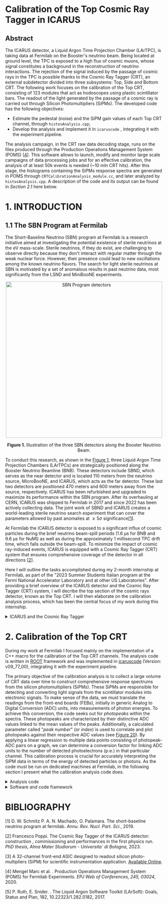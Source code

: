# Calibration of the Top Cosmic Ray Tagger in ICARUS

## Abstract
The ICARUS detector, a Liquid Argon Time Projection Chamber (LArTPC), is taking data at Fermilab on the Booster's neutrino beam.
Being located at ground level, the TPC is exposed to a high flux of cosmic muons, whose signal constitutes a background in the reconstruction of neutrino interactions. The rejection of the signal induced by the passage of cosmic rays in the TPC is possible thanks to the Cosmic Ray Tagger (CRT), an external subdetector divided into three subsystems: Top, Side and Bottom CRT. The following work focuses on the calibration of the Top CRT, consisting of 123 modules that act as hodoscopes using plastic scintillator bars. The readout of the light generated by the passage of a cosmic ray is carried out through Silicon Photomultipliers (SiPMs). The developed code has the following objectives:
- Estimate the pedestal (noise) and the SiPM gain values of each Top CRT channel, through `histosAnalysis.cpp`;
- Develop the analysis and implement it in `icaruscode` , integrating it with the experiment pipeline.

The analysis campaign, in the CRT raw data decoding stage, runs on the files produced through the Production Operations Management System (POMS) [[4](#ref4)]. This software allows to launch, modify and monitor large scale campaigns of data processing jobs and for an effective calibration, the analysis of at least 50k events is needed (~10 mln CRT hits). After this stage, the histograms containing the SiPMs response spectra are generated in POMS through `CRTCalibrationAnalysis_module.cc`, and later analyzed by `histosAnalysis.cpp`. A description of the code and its output can be found in *Section 2.1* here below.

# 1. INTRODUCTION
## 1.1 The SBN Program at Fermilab
The Short-Baseline Neutrino (SBN) program at Fermilab is a research initiative aimed at investigating the potential existence of sterile neutrinos at the eV mass-scale. Sterile neutrinos, if they do exist, are challenging to observe directly because they don't interact with regular matter through the weak nuclear force. However, their presence could lead to new oscillations among the known neutrino flavors. The search for light sterile neutrinos at SBN is motivated by a set of anomalous results in past neutrino data, most significantly from the LSND and MiniBooNE experiments.

<a id="fig1"></a>
<div align="center">
  <img src="https://github.com/marco-sca/CRTCalibrationAnalysis/assets/140084724/5f106f3e-7a8d-423a-9063-c1132bef80ef" alt="SBN Program detectors" width="500">
  <br>
  <p><strong>Figure 1.</strong> Illustration of the three SBN detectors along the Booster Neutrino Beam.</p>
</div>

To conduct this research, as shown in the [Figure 1](#fig1), three Liquid Argon Time Projection Chambers (LArTPCs) are strategically positioned along the Booster Neutrino Beamline (BNB). These detectors include SBND, which serves as the near detector and is located 110 meters from the neutrino source, MicroBooNE, and ICARUS, which acts as the far detector. These last two detectors are positioned 470 meters and 600 meters away from the source, respectively. ICARUS has been refurbished and upgraded to maximize its performance within the SBN program. After its overhauling at CERN, ICARUS was shipped to Fermilab in 2017 and since 2022 has been actively collecting data. The joint work of SBND and ICARUS creates a world-leading sterile neutrino search experiment that can cover the parameters allowed by past anomalies at $\geq 5\sigma$ significance[[1](#ref1)].

At Fermilab the ICARUS detector is exposed to a significant influx of cosmic particles during the brief neutrino beam-spill periods (1.6 µs for BNB and 9.6 µs for NuMI) as well as during the approximately 1 millisecond TPC drift time, which falls outside the beam-spill. To minimize the impact of cosmic ray-induced events, ICARUS is equipped with a Cosmic Ray Tagger (CRT) system that ensures comprehensive coverage of the detector in all directions [[2](#ref2)].
 
Here I will outline the tasks accomplished during my 2-month internship at Fermilab, as part of the "2023 Summer Students Italian program at the Fermi National Accelerator Laboratory and at other US Laboratories". After providing a brief overview of the ICARUS detector and the Cosmic Ray Tagger (CRT) system, I will decribe the top section of the cosmic rays detector, known as the Top CRT. I will then elaborate on the calibration analysis process, which has been the central focus of my work during this internship.

<details>
  <summary>ICARUS and the Cosmic Ray Tagger</summary>

## 1.2 The SBN Far Detector: ICARUS
The ICARUS-T600 detector with an active mass of 476 tons of liquid argon has been the first large-scale operating LArTPC detector. ICARUS (Imaging Cosmic And Rare Underground Signals) consists of two adjacent modules of $3.6 m \times 3.9 m \times 19.9 m$ filled with a total mass of 760 tons of liquid argon, purified by removing the electronegative impurities. Each module is composed of two LAr-TPCs, separated by a common cathode made of a stainless steel frame structure supporting punched stainless-steel sheets. The anode and the cathode planes have a maximum drift lenght of 1.5 m, corresponding to $\sim 0.96$ ms drift time at the nominal 500 V/cm electric drift field. The anode plane is composed of three parallel wire planes 3 mm apart and oriented at different angles: the first with horizontal wires and the other two at $\pm 60^\circ$ from the horizontal direction (see [Figure 2](#fig2)). The optical system is composed of PMTs located behind the anodic wire planes, to collect the scintillation light used to generate the global event trigger.

<a id="fig2"></a>
<div align="center">
  <img src="https://github.com/marco-sca/CRTCalibrationAnalysis/assets/140084724/1d65c106-01f8-4683-9440-cd96b1b76843" alt="ICARUS overhauling" width="400">
  <br>
  <p><strong>Figure 2.</strong> Picture of the ICARUS TPC during the CERN overhauling. Cathode (left), field shaping electrodes (top and bottom) and PMTs (right) are visible.</p>
</div>

The detector has been operating for 3 years (2011-2013) in the Gran Sasso Laboratory in Italy (LNGS). After that, in 2014 the ICARUS detector was transported to CERN and underwent a significant overhauling.  The two ICARUS modules have then been transported to Fermilab in July 2017 and ICARUS was installed in the SBN far detector building in August 2018.

## 1.3 Cosmic Background
The ICARUS-T600 detector was initially designed to operate in the low muon cosmic background of the Gran Sasso laboratory. The conditions at FNAL are completely different: placed just below the surface the detector is subject to a significant cosmic ray background and this may induce several additional and uncorrelated triggers during the $\sim 1$ ms drift time. Simulations showed that the expected rate of cosmics depositing more than 100 MeV within the T600 active volume is of $\sim 11$ kHz. Cosmic particles entering the detector during the $1.6 \mu s$  BNB neutrino beam-spill interact in the liquid argon generating scintillation light and an event trigger, the so-called *in time activity*. The *out of time* cosmic activity corresponds to cosmic muons crossing the detector during the $\sim 1 ms$ TPC drift time. On average $\sim 11$ cosmic tracks are expected over the full T600 volume during the drift window, generating a background that has to be disentangled from the neutrino event tracks. One of the most important sources of background to the $\nu_\mu \rightarrow \nu_e$ appearance analysis is due to electromagnetic showers induced by $\gamma$ produced by cosmic particles propagating through the detector and in the surrounding materials. By showering withing the active liquid argon volume, the cosmogenic photon can mimic a genuine $\nu_e$ CC interaction.  Without systems in place to mitigate cosmic rays, the detector would be unable to effectively conduct any meaningful search. In order to mitigate the cosmogenic induced background, the ICARUS T600 detector is indeed surrounded with an external Cosmic Ray Tagger system (CRT) below a 3 m concrete overburden (6 m water equivalent). The CRT system is described in the following sections.

## 1.4 The CRT
The CRT system serves as an external subdetector located outside the cryostats, and its primary purpose is to identify charged particles that pass through or come close to the active volume of the TPC. With both the PMT and CRT systems offering an expected time resolution of a few nanoseconds, their synchronization and synergy allows for the determination of the direction of detected particles using the Photodetection system (PMT). This allows discrimination between events coming from the outside the detector from those generated inside and therefore rejecting cosmic ray induced triggers. Through a precise timing calibration effort, it becomes possible to filter out events in which the initial trigger was triggered by an identified cosmic particle entering the detector.

The CRT system encompasses an area of approximately 1100 square meters and is divided into three distinct subsystems: the *Top CRT*, *Side CRT*, and *Bottom CRT*. These subsystems complement each other, ensuring complete coverage ($4\pi$) of the active LAr volume and enabling the identification of nearly 95% of passing through cosmics. In [Figure 3](#fig3) a representation of the Top and Side CRT sub-systems from the beam perspective.

<a id="fig3"></a>
<div align="center">
  <img src="https://github.com/marco-sca/CRTCalibrationAnalysis/assets/140084724/9a0106e1-15ca-41b3-9c15-33fa8a369cbd" alt="Top and Side CRT representation">
  <br>
  <p><strong>Figure 3.</strong> Representation of the Top and Side CRT sub-systems.</p>
</div>

### 1.4.1 The Top CRT
The Top CRT is designed to capture around 80% of the cosmic muons that enter the ICARUS LArTPC. It consists of 123 modules, with 84 modules placed on the top horizontal plane and 39 modules covering the upper perimeter of the TPC (vertical rims). You can view an image of the Top CRT in [Figure 5](#fig5) taken from the ground floor of the Far Detector Building at Fermilab, before the concrete overburden was installed. These modules function as hodoscopes and are composed of two perpendicular layers, each containing 8 scintillator bars, which are 23 cm wide. These scintillator bars are enclosed in aluminum boxes measuring 1.86 meters $\times$ 1.86 meters, as depicted in [Figure 4](#fig4) (left picture) below.

<a id="fig4"></a>
<div align="center">
  <!-- Image 1 -->
  <img src="https://github.com/marco-sca/CRTCalibrationAnalysis/assets/140084724/d911f8c7-532e-4339-9466-efcdc4a51681" alt="Top CRT module" width="300">
  <!-- Image 2 -->
  <img src="https://github.com/marco-sca/CRTCalibrationAnalysis/assets/140084724/e7cae507-fa10-4163-a0b6-f1d013a516bf" alt="Channels" width="300">
  <!-- Image 3 -->
  <img src="https://github.com/marco-sca/CRTCalibrationAnalysis/assets/140084724/6826f2c2-2b27-4b86-840d-c76eeb6c312c" alt="Silicon Photomultiplier" width="300">
  <br>
  <p><strong>Figure 4.</strong> <i> Left:</i> Sketch of a Top CRT module and its components. <i>Center:</i> Representation of the scintillator bar with the two fibers embedded along the longitudinal direction of the bar. <i>Right:</i> Picture of the SiPM connection scheme to the fiber.</p>
</div>

In the top layer, the scintillator bars are 10 mm thick, while in the bottom layer, they are 15 mm thick. Each scintillator strip in the Top CRT has two WLS fibers embedded along the length of the bar, positioned 6 cm from each side, as shown in [Figure 4](#fig4) (center). These fibers are read-out from only one end, with the opposite end mirrored to enhance the light yield. A Hamamatsu S13360-1350CS SiPM is used for light detection, and the coupling of the WLS to SiPM is illustrated in [Figure 4](#fig4) (right). The system has a crosstalk probability of approximately 3% and a photon detection efficiency of around 40% at 450 nm.

<a id="fig5"></a>
<div align="center">
  <img src="https://github.com/marco-sca/CRTCalibrationAnalysis/assets/140084724/cd890a96-2053-4e8f-bdd9-41e8e85c098d" alt="Top CRT installation" width="200">
  <br>
  <p> <strong>Figure 5.</strong> Picture of the fully installed Top CRT, before the OB installation. </p>
</div>

The SiPMs in each module are read out and biased by their respective Front End Board ([Figure 6](#fig6)), of the same type of those used for the Side CRT. The analog input signal is processed by a 32-channel <a href="#" title="Application-specific integrated circuit" onclick="return false;">ASIC</a> (<a href="#" title="The Cherenkov Imaging Telescope Integrated Read Out Chip (CITIROC) is a 32 channel fully analog front-end ASIC dedicated to read-out of SiPMs" onclick="return false;">CITIROC</a> [[3](#ref3)]). These 32 signals are directed to an XILINX Spartan-6 <a href="#" title="Field-programmable gate array" onclick="return false;">FPGA</a> chip, which handles basic input coincidence and triggering logic. Communication between the board and the host computer is facilitated through the Ethernet protocol.

<a id="fig6"></a>
<div align="center">
  <img src="https://github.com/marco-sca/CRTCalibrationAnalysis/assets/140084724/50371b77-fd29-4f42-ad00-2bc59c449c49" alt="Front End Board picture" width="300">
  <br>
  <p> <strong>Figure 6.</strong> The Front End Board and its internal components. </p>
</div>

The primary function of the CRT modules is to accurately determine the precise position where muons cross through them. In the case of the Top CRT modules, they employ an XY scintillator layer configuration, enabling the creation of 64 coincidences of crossing strips (referred to as "sectors") within each module. You can see an example of a possible coincidence sector in [Figure 7](#fig7) when a cosmic muon passes through.

Each of the 32 channels is equipped with a CITIROC ASIC, which includes a charge amplifier with an adjustable gain and a dynamic range of 1 to 2000 photo-electrons (p.e.). The 32 trigger signals, denoted as C0 to C31, are in LVCMOS logic with a 3.3 V active state. These signals are directed to an FPGA, where they are combined using an AND logic operation to create coincidence signals for each of the two fibers from the same scintillator bar (the logic pairs the signals from even-odd channels, for example, C0&C1,C2&C3, and so on) so that if both fibers have detected light signals at the same time it indicates that a particle (such as a muon) has crossed that specific sector of the scintillator [[2](#ref2)].

<a id="fig7"></a>
<div align="center">
  <img src="https://github.com/marco-sca/CRTCalibrationAnalysis/assets/140084724/711673a9-c33a-443c-85a8-fb20a97a5177" alt="Coincidence sector" width="300">
  <br>
  <p> <strong>Figure 7.</strong> A possible coincidence sector at the passage of a cosmic muon. </p>
</div>

</details>

# 2. Calibration of the Top CRT
During my work at Fermilab I focused mainly on the implementation of a C++ macro for the calibration of the Top CRT channels. The analysis code is written in [ROOT](https://root.cern/) framework and was implemented in [icaruscode](https://github.com/SBNSoftware/icaruscode) (Version: v09_77_00), integrating it with the experiment pipeline. 

The primary objective of the calibration analysis is to collect a large volume of CRT data over time to construct comprehensive response spectrums from the silicon photomultipliers (SiPMs). These SiPMs are responsible for detecting and converting light signals from the scintillator modules into electronic signals. To make sense of the data, we must translate the readings from the front-end boards (FEBs), initially in generic Analog to Digital Conversion (ADC) units, into measurements of photon energies. To achieve this conversion, the code seeks out for *photopeaks* within the spectra. These photopeaks are characterized by their distinctive ADC values linked to the mean values of the peaks. Additionally, a calculated parameter called "*peak number*" (or *index*) is used to correlate and plot photopeaks against their respective ADC values (see [Figure 20](#fig20)). By applying a linear regression to multiple data points consisting of photopeak-ADC pairs on a graph, we can determine a conversion factor for linking ADC units to the number of detected photoelectrons (p.e.) in that particular channel. This calibration process is crucial for accurately interpreting the SiPM data in terms of the energy of detected particles or photons. As the code must be run on dedicated machines at Fermilab, in the following section I present what the calibration analysis code does.

<details>
<Summary>Analysis code</Summary>
  
## 2.1 The calibration analysis
Goal of the analysis is to estimate the pedestal and gain values of each Top CRT channel. Those can be obtained by fitting the integrated ADC charge spectrum of each channel, exploiting the feature that at each trigger the FEB stores the ADC value of each of the 32 channels.

Before running the code, there is a decoding stage, where the raw data from each FEB are selected and converted into a readable format (decoding). The most relevant information of the [CRT data product](https://github.com/SBNSoftware/sbnobj/blob/develop/sbnobj/ICARUS/CRT/CRTData.hh) that are used in the analysis are:
- the Front End Board MAC5 address (whose variable name is *fMac5*), as mapped in [Figure 8](#fig8);
- the ADC values of all 32 FEB channels (*fAdc[32]*);
- the flag (*fFlags*), that represents the CRT hit status.

<a id="fig8"></a>
<div align="center">
  <img src="https://github.com/marco-sca/CRTCalibrationAnalysis/assets/140084724/6d3beaf3-0c1e-4d8c-a348-b48478cb1916" alt="Mac5 map" width="400">
  <br>
  <p> <strong>Figure 8.</strong> Map of the MAC5 addresses of the FEBs/modules of the Top CRT. The <i>fMac5</i> address values go from 108 to 231.</p>
</div>

The *fFlag* variable is an integer and can take the values: 3 if it is related to a regular CRT signal hit, 7 or 9 if it was a reset hit. These reset hits are special events associated with a global trigger signal or a PPS (Pulse Per Second) signal regulated by the FEBs and generated by a White Rabbit system.

After the decoding stage, the data entries are used to construct integrated ADC spectra for all the channels by `CRTCalibrationAnalysis_module.cc` on POMS. This process involves iterating through the dataset and, for each entry corresponding to a CRT hit caused by a cosmic particle, recording the ADC value for each channel. This information is then used to generate histograms for each of the 32 channels within the 231 modules/FEBs of the Top CRT. Each histogram is named `hadc_channel#_feb#`, where "channel#' and "feb#" are replaced with the specific channel and FEB numbers, respectively. An example of spectrum is showed in [Figure 9](#fig9).

Additionally, the same dataset is employed to create histograms representing the inherent electronic noise in each channel, commonly referred to as the *pedestal*. Furthermore, histograms are generated to display the ADC distribution of signal hits as well as histograms displaying the sum of the ADC counts of all the channels, for each module/FEB ([Figure 10](#fig10)).

<a id="fig9"></a>
<div align="center">
  <img src="https://github.com/marco-sca/CRTCalibrationAnalysis/assets/140084724/948a78ef-72d1-4deb-bc36-33d44beefdfe" alt="channel spectrum example" width="400">
  <br>
  <p> <strong>Figure 9.</strong> Example of spectrum for a 15 mm scintillator channel (Top Layer) zoomed in the range 0 – 1100 ADC Counts. The pedestal and signal peaks are visible. </p>
</div>

<a id="fig10"></a>
<div align="center">
  <img src="https://github.com/marco-sca/CRTCalibrationAnalysis/assets/140084724/f66e743c-54ae-4ad7-b388-ba4d33022ece" alt="Example all signal sum on channels" width="400">
  <br>
  <p> <strong>Figure 10.</strong> Histogram obtained by the sum of the ADC count values of all the 32 channels of the FEB with mac5 address 136. </p>
</div>

### 2.1.1 Signal and pedestal selection
To generate the channels' *signal* spectra I selected the <a href="#" title="Data from calibration run 9989 of 6/26/2023 (~ 23 hours)" onclick="return false;">data</a> entries with $fFlags = 3$ (the module recorded signal generated by a cosmic particle) excluding all ADC $\leq 275$ and took the highest 2 ADC counts in each layer of scintillator bars. These values were used to fill the histograms of the corresponding channels.

Initially the *pedestal* distributions were derived by analyzing the ADC values recorded in the channels of each layer with $fFlags = 3$, with the exclusion of the top 6 highest values per layer. In this way I had the ADC spectrum of a channel when it did not participate in the <a href="#" title="CRT triggering coincidence: Signal hits have at least 4 channels above the threshold, due to the internal trigger logic" onclick="return false;">CRT hit channel coincidence</a> (also referred to as *non-triggering channel logic*). As can be observed in [Figure 11](#fig11) and in [Figure 12](#fig12) the distribution of the pedestal is larger then the average distance between the photoelectron peaks. This behaviour is not suitable to correctly estimate the waveform baseline for the pedestal.

<a id="fig11"></a>
<div align="center">
  <img src="https://github.com/marco-sca/CRTCalibrationAnalysis/assets/140084724/dbd0822f-d124-46cc-8d4f-90df984853e4" alt="Noise spectrum from non-triggering channels" width="400">
  <br>
  <p> <strong>Figure 11.</strong> ADC spectrum of a top layer channel when it did not participate in the CRT hit channel coincidence. </p>
</div>

<a id="fig12"></a>
<div align="center">
  <img src="https://github.com/marco-sca/CRTCalibrationAnalysis/assets/140084724/093ca8ea-63ea-4619-963c-726d9efeef9e" alt="Full top layer channel's spectrum" width="400">
  <br>
  <p> <strong>Figure 12.</strong> ADC spectrum of a top layer channel. </p>
</div>

I have then explored a different extraction method for the pedestal selection. By definition, random triggers of the CRT FEB should result in random values of each channel around its pedestal. Using the same dataset I exploited the T1 and T0 special reset events which behave as an external random triggers. Those hits are generated by an external uncorrelated source (Pulse per second signal or PMT trigger), so that the ADC value of all 32 channels are most likely electronic noise and a new sub-sample with a reduced statistic was obtained ([Figures 13](#fig13) and [Figure 14](#fig14)). The new distribution was considered to be more suitable for the pedestal evaluation.

<a id="fig13"></a>
<div align="center">
  <img src="https://github.com/marco-sca/CRTCalibrationAnalysis/assets/140084724/24dedd25-9843-488b-8645-21d8dd6ba52b" alt="Example of pedestal from reset hits, log scale" width="400">
  <br>
  <p> <strong>Figure 13.</strong> Pedestal distribution for a Top Layer channel obtained from the reset hits, with a lower statistic and with the y-axis in log scale. </p>
</div>

<a id="fig14"></a>
<div align="center">
  <img src="https://github.com/marco-sca/CRTCalibrationAnalysis/assets/140084724/d05d4e66-b9c1-4c12-ae7f-a3e58845edd9" alt="Example of pedestal from reset hits, no log scale" width="400">
  <br>
  <p> <strong>Figure 14.</strong> Pedestal distribution for a Top Layer channel obtained from the reset hits, with a lower statistic. </p>
</div>

A problem was observed when digitizing the special reset events of the T0/T1 counters: not all reset events were correctly identified and flagged as special events, but they were treated as regular signal hits (65% of the times the flag is correct [[2](#ref2)]). To solve this issue the sum of all the 32 ADC values for each hit can be used, in order to separate T1/T0 reset hits from signal ones. In [Figure 15](#fig15) we can see that the sum of the signal given by reset hits (red peak on the left) is superposed on a similar peak related to the sum of the ADC values of signal hits (in blue). In the next calibration analysis a cut for signal sum values over 7000 ADC will be tried for a better selection of reset hits.

<a id="fig15"></a>
<div align="center">
  <img src="https://github.com/marco-sca/CRTCalibrationAnalysis/assets/140084724/fbe4c4db-bc37-4011-b881-be7e6be2c7c9" alt="Signal sum" width="400">
  <br>
  <p> <strong>Figure 15.</strong> Superposition of the distributions of adc values sum on all 32 channels of a FEB for pedestal obtained with reset hits correctly flagged (red) and signal hits (blue). </p>
</div>

Another viable option for the pedestal estimation, for future calibrations, is to look at the signal distribution of broken channels, where no signal is detected above the pedestal ([Figure 16](#fig16)).

<a id="fig16"></a>
<div align="center">
  <img src="https://github.com/marco-sca/CRTCalibrationAnalysis/assets/140084724/febf01c9-3c9c-458f-9c6b-c018a17a7d39" alt="Broken channel spectrum" width="400">
  <br>
  <p> <strong>Figure 16.</strong> Example of a top layer broken channel's extracted signal. </p>
</div>

In conclusion,  the distribution for the pedesal is still very large, even if it is better if compared with the «Non triggering channels» extraction method of the data. Is also possible to notice the presence of two peaks in the distribution (circled in red in [Figure 17](#fig17)), where the left peak is generated by electronic noise when there’s a signal hit in other channels of the same FEB and the right peak could be a p.e. peak covered by the pedestal or SiPM intrinsic electronic noise. In an attempt to obtain a "clean" pedestal further investigation is required.

<a id="fig17"></a>
<div align="center">
  <img src="https://github.com/marco-sca/CRTCalibrationAnalysis/assets/140084724/a70cf1f3-c2c4-45dd-bdb2-2d80358b4a7c" alt="Broken channel with strange peaks" width="400">
  <br>
  <p> <strong>Figure 17.</strong> Pedestal distribution with highlighted peaks, due to the presence of electronic noise.</p>
</div>

## 2.1.2 Analysis algorithm
In `histosAnalysis.cpp`, multiple gaussian fits are performed on the pedestals obtained through the reset hits, optimizing the fit range until the reduced $\chi^2$ is smaller than 10 or until there are no more bins in the selected range (see [Figure 18](#fig18)). The mean value extracted from the fit is then stored for the channel's gain evaluation.

<a id="fig18"></a>
<div align="center">
  <img src="https://github.com/marco-sca/CRTCalibrationAnalysis/assets/140084724/bd45ae07-d2de-4121-a371-d424ae4106d3" alt="Pedestal Fit" width="400">
  <br>
  <p> <strong>Figure 18.</strong> Pedestal distribution for a Bottom Layer channel obtained from the reset hits (blue) and superposed gaussian fit (red) with $\chi^2$\textless 10. </p>
</div>

For the signal a similar procedure is followed: the ROOT function [TSpectrum](https://root.cern.ch/doc/master/classTSpectrum.html) is used to search for the first 5 peaks in the hits spectrum, quantized photoelectron peaks are fitted recursively using a gaussian distribution, adjusting the fitted range of the histogram in order to minimize the reduced $\chi^2$. For each fit, the minimum distance between the previous and following peaks is used as the range and is recursively reduced until $\chi^2$ < 2 or until there are no more bins in the selected range. In [Figure 19](#fig19) a distribution of the charge spectrum for a bottom layer's channel is shown with overlayed the recursive gaussian fit of the first 5 photoelectron peaks. The mean and standard deviation values of the peaks, extracted from the fit, are then stored.

<a id="fig19"></a>
<div align="center">
  <img src="https://github.com/marco-sca/CRTCalibrationAnalysis/assets/140084724/a097c2cc-64e7-4a4f-895e-e44ed9fb9ece" alt="Recursive Fit" width="400">
  <br>
  <p> <strong>Figure 19.</strong> Recursive single photoelectron peaks fitting with a gaussian distribution for a bottom layer's channel when participating in the CRT triggering coincidence. The signal has a cut for ADC counts > 250 and the left peak corresponds to 2 p.e. </p>
</div>

The gain estimation process relies on mean ADC values of detected peaks, plotted against their corresponding peak numbers. The gain for a specific channel is determined as the slope of a linear fit applied to this distribution. However, it was observed that a peak is sometimes skipped by TSpectrum and some peaks are misidentified with others, introducing errors in the fit. To address this, an index rearrangement function `rearrangeIndex()` was introduced to adjust the order of peak indices, exploiting a minimization of the reduced chi-squared ($\chi^2$) value of the fit. This function iteratively analyzes the spacing between adjacent peaks using this information to adjusts their positions. The result of this work is presented in [Figure 20](#fig20), where an example of gain fit for a top layer's channel is shown. The colored band represents the growing sigma value of the fitted photo-electron peaks and the y-intercept is the ADC count mean value of the pedestal peak.

<a id="fig20"></a>
<div align="center">
  <img src="https://github.com/marco-sca/CRTCalibrationAnalysis/assets/140084724/47251686-4c99-437f-ba25-33e3fb81ce96" alt="Gain Fit" width="400">
  <br>
  <p> <strong>Figure 20.</strong> Distribution of the p.e. peaks mean value versus the corresponding p.e. number with the superposed linear fit (in red) used to evaluate the gain from the slope. The peak with index 1 is skipped. The blue band shows how the standard deviation of the fitted gaussians grows with the peak number. </p>
</div>

Following the calibration of pedestal and gains for all the Top CRT channels, the conversion of ADC counts to photo-electrons can be obtained by:

$n_{p.e.} = \frac{ADC_i - Ped_i}{G_i}$

where $n_{p.e.}$ is the resulting number of photo-electrons, $ADC_i$ is the ADC value of the i-th channel and $Ped_i$ and $G_i$ are, respectively, its pedestal and its gain as evaluated from the calibration. As future work, the average amount of light ("light yield") produced by the particles when they pass through scintillator bars will be determined. With the gain value and an adequate statistic we can obtain the distribution of the p.e. for each bar, fit and search for the peak (whose value represents the most probable number of p.e. produced per event) that is the average light yield for each channel.
</details>

<details>
<summary>Software and code framework</summary>

## 2.1.3 POMS
The calibration analysis campaign was run on the Production Operations Management System (POMS) [[4](#ref4)] that allows to launch, modify and monitor large scale campaigns of data processing jobs. This was needed given the large scale of the analysis work: it was estimated that for an effective calibration of the Top CRT, at least 50 thousand events are needed, corresponding to $\sim$ 10 million CRT hits [[2](#ref2)]. POMS provides a web service interface that enables automated jobs submission on distributed resources according to customers’ requests and subsequent monitoring and recovery of failed submissions. Part of the calibration work included understanding the procedure to submit a POMS campaign gauged on my needs. Only the decoding stage was executed as a campaign stage in POMS and produced a substantial number of histograms. However, due to the nature of the decoding stage, which processes data file by file, each file containing information on approximately 50 PMT triggered events (around 10 CRT hits from cosmic rays within the data acquisition window), the resulting histograms had relatively few entries. Therefore, before running the calibration analysis code an `hadd` of the ROOT files containing these histograms was needed:
```
hadd final merged file name.root /path/to/histogram/files/*.root
```
enabling the creation of histograms with an higher number of entries.


## 2.1.4 LArSoft and icaruscode
[LArSoft](https://larsoft.github.io/LArSoftWiki/Introduction_to_LArSoft) [[5](#ref5)] is a toolkit that provides a software infrastructure and algorithms for the simulation, reconstruction and analysis of events in LArTPCs. The toolkit, coded in C++, is based on the [*art*](https://art.fnal.gov/) event processing framework. This framework coordinates event processing via configurable, pluggable modules that add data to, and drop data from events. The executables that use the art framework, are physics programs where physics algorithms, provided as plug-in modules, are loaded and invoked in the order defined by run-time configuration files. LArSoft code components can be grouped into broad functional categories: detector information, persistent data structures (data products), function execution operations, utilities and framework interfaces, graphical display, etc. LArSoft components are sequenced and combined into scientific data processing workflows defined using the art [FHiCL language](https://mu2e.fnal.gov/public/hep/computing_retired/grammar_draft3.pdf). The code `CRTCalibrationAnalysis_module.cc` is plugged in the personal `icaruscode` build, and because of this is written in the *art* framework. The FHiCL workflow configuration file used by the developed module, can be found [here](https://github.com/SBNSoftware/icaruscode/blob/develop/icaruscode/CRT/CRTCalibrationAnalysis.fcl).  A Wiki for the ICARUS simulation and reconstruction software can be found [here](https://sbnsoftware.github.io/icaruscode_wiki/Wiki).

</details>

# BIBLIOGRAPHY
<a id="ref1"></a> [1] D. W. Schmitz P. A. N. Machado, O. Palamara. The short-baseline neutrino program at fermilab. *Annu. Rev. Nucl. Part. Sci.*, 2019.

<a id="ref2"></a> [2] Francesco Poppi. The Cosmic Ray Tagger of the ICARUS detector: construction , commissioning and performances in the first physics run. *PhD thesis, Alma Mater Studiorum - Universita` di Bologna*, 2023.

<a id="ref3"></a> [3] A 32-channel front-end ASIC designed to readout silicon photo-multipliers (SiPM) for scientific instrumentation application. [Available Online](https://www.weeroc.com/products/sipm-read-out/citiroc-1a).

<a id="ref4"></a> [4] Mengel Marc et al. . Production Operations Management System (POMS) for Fermilab Experiments. *EPJ Web of Conferences, 245, 03024*, 2020.

<a id="ref5"></a> [5] P. Ruth, E. Snider. . The Liquid Argon Software Toolkit (LArSoft): Goals, Status and Plan, 182, 10.22323/1.282.0182, 2017. 
